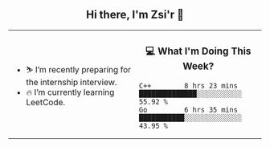 <h2 align="center"> Hi there, I'm Zsi'r 👋 </h2>

<table>
    <tr>
        <td valign="center" width="50%">
            <ul>
                <li> ⛷️ I’m recently preparing for the internship interview.</li>
                <li> 🔥 I’m currently learning LeetCode.</li>
            </ul>
        </td>
       <td valign="top" width="50%">

<h3 align="center"> 💻 What I'm Doing This Week? </h3>

<!--START_SECTION:waka-->
```text
C++        8 hrs 23 mins   ██████████████░░░░░░░░░░░   55.92 % 
Go         6 hrs 35 mins   ███████████░░░░░░░░░░░░░░   43.95 % 
```
<!--END_SECTION:waka-->
</td></tr>
</table>
